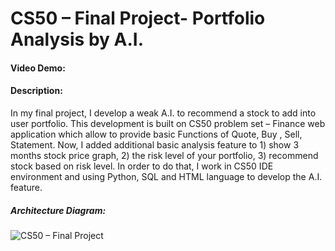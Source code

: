 # CS50 – Final Project- Portfolio Analysis by A.I.
#### Video Demo:  <URL HERE>
#### Description: 
  In my final project, I develop a weak A.I. to recommend a stock to add into user portfolio. This development is built on CS50 problem set – Finance web application which allow to provide basic Functions of Quote, Buy , Sell, Statement. Now, I added additional basic analysis feature to 1) show 3 months stock price graph, 2) the risk level of your portfolio, 3) recommend stock based on risk level. In order to do that, I work in CS50 IDE environment and using Python, SQL and HTML language to develop the A.I. feature.

##### Architecture Diagram:
![CS50 – Final Project](https://user-images.githubusercontent.com/83693925/127447079-5a635d3e-a258-46a0-8c0b-afa24937f6ba.jpg)

  
